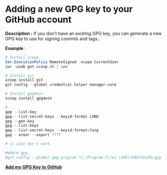 # Adding a new GPG key to your GitHub account

**Description :**  If you don't have an existing GPG key, you can generate a new GPG key to use for signing commits and tags..
  
**Example** :

```powershell
# Install scoop
Set-ExecutionPolicy RemoteSigned -scope CurrentUser
iwr -useb get.scoop.sh | iex

# Install git
scoop install git
git config --global credential.helper manager-core

# Install gpg4win
scoop install gpg4win

#
gpg --list-key
gpg --list-secret-keys --keyid-format LONG
gpg --gen-key
gpg --list-keys
gpg --list-secret-keys --keyid-format=long
gpg --armor --export ????

# in case don't work.

#where gpg
#git config --global gpg.program "C:/Program Files (x86)/GNU/GnuPG/gpg.exe"

```


**[Add my GPG Key to GitHub](https://help.github.com/articles/adding-a-new-gpg-key-to-your-github-account/)**